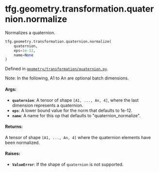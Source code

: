 <div itemscope itemtype="http://developers.google.com/ReferenceObject">
<meta itemprop="name" content="tfg.geometry.transformation.quaternion.normalize" />
<meta itemprop="path" content="Stable" />
</div>

# tfg.geometry.transformation.quaternion.normalize

Normalizes a quaternion.

``` python
tfg.geometry.transformation.quaternion.normalize(
    quaternion,
    eps=1e-12,
    name=None
)
```



Defined in [`geometry/transformation/quaternion.py`](https://cs.corp.google.com/#piper///depot/google3/third_party/py/tensorflow_graphics/geometry/transformation/quaternion.py).

<!-- Placeholder for "Used in" -->

Note:
  In the following, A1 to An are optional batch dimensions.

#### Args:

* <b>`quaternion`</b>:  A tensor of shape `[A1, ..., An, 4]`, where the last dimension
    represents a quaternion.
* <b>`eps`</b>: A lower bound value for the norm that defaults to 1e-12.
* <b>`name`</b>: A name for this op that defaults to "quaternion_normalize".


#### Returns:

A tensor of shape `[A1, ..., An, 4]` where the quaternion elements have
been normalized.


#### Raises:

* <b>`ValueError`</b>: If the shape of `quaternion` is not supported.